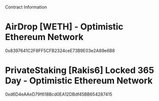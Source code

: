 Contract Information

# AirDrop [WETH] - Optimistic Ethereum Network

0x8397641C2F8FF5CFB2324ceE73B9E03e2A89e6B8

# PrivateStaking [Rakis6] Locked 365 Day - Optimistic Ethereum Network

0xd6D4eAAeD79f618Bcd0EA12DBdf45BB654287415
